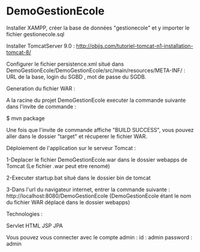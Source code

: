 # DemoGestionEcole

Installer XAMPP, créer la base de données "gestionecole" et y importer le fichier gestionecole.sql

Installer TomcatServer 9.0 : http://objis.com/tutoriel-tomcat-n1-installation-tomcat-8/

Configurer le fichier persistence.xml situé dans DemoGestionEcole/DemoGestionEcole/src/main/resources/META-INF/ : URL de la base, login du SGBD , mot de passe du SGDB.

Generation du fichier WAR :

A la racine du projet DemoGestionEcole executer la commande suivante dans l'invite de commande :

$ mvn package

Une fois que l'invite de commande affiche "BUILD SUCCESS", vous pouvez aller dans le dossier "target" et récuperer le fichier WAR.

Déploiement de l'application sur le serveur Tomcat :

1-Deplacer le fichier DemoGestionEcole.war dans le dossier webapps de Tomcat (Le fichier .war peut etre renomé)

2-Executer startup.bat situé dans le dossier bin de tomcat

3-Dans l'url du navigateur internet, entrer la commande suivante : http://localhost:8080/DemoGestionEcole (DemoGestionEcole étant le nom du fichier WAR déplacé dans le dossier webapps)

Technologies :

Servlet
HTML
JSP
JPA


Vous pouvez vous connecter avec le compte admin :
id : admin
password : admin

